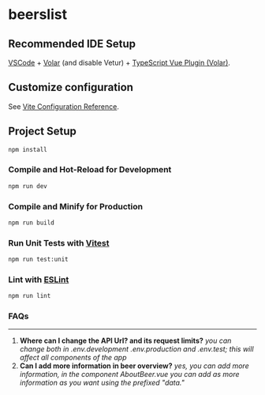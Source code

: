 # beerslist

## Recommended IDE Setup

[VSCode](https://code.visualstudio.com/) + [Volar](https://marketplace.visualstudio.com/items?itemName=Vue.volar) (and disable Vetur) + [TypeScript Vue Plugin (Volar)](https://marketplace.visualstudio.com/items?itemName=Vue.vscode-typescript-vue-plugin).

## Customize configuration

See [Vite Configuration Reference](https://vitejs.dev/config/).

## Project Setup

```sh
npm install
```

### Compile and Hot-Reload for Development

```sh
npm run dev
```

### Compile and Minify for Production

```sh
npm run build
```

### Run Unit Tests with [Vitest](https://vitest.dev/)

```sh
npm run test:unit
```

### Lint with [ESLint](https://eslint.org/)

```sh
npm run lint
```

### FAQs

---

1. **Where can I change the API Url? and its request limits?**
   _you can change both in .env.development .env.production and .env.test; this will affect all components of the app_
2. **Can I add more information in beer overview?**
   _yes, you can add more information, in the component AboutBeer.vue you can add as more information as you want using the prefixed "data."_
